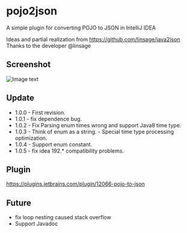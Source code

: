 # pojo2json

A simple plugin for converting POJO to JSON in IntelliJ IDEA

Ideas and partial realization from https://github.com/linsage/java2json
Thanks to the developer @linsage

## Screenshot

![Image text](https://raw.githubusercontent.com/organics2016/pojo2json/master/screenshot/java2json.gif)

## Update

* 1.0.0 - First revision.
* 1.0.1 - fix dependence bug.
* 1.0.2 - Fix Parsing enum times wrong and support Java8 time type.
* 1.0.3 - Think of enum as a string. 
        - Special time type processing optimization.
* 1.0.4 - Support enum constant.
* 1.0.5 - fix idea 192.* compatibility problems.


## Plugin

https://plugins.jetbrains.com/plugin/12066-pojo-to-json


## Future

* fix loop nesting caused stack overflow
* Support Javadoc